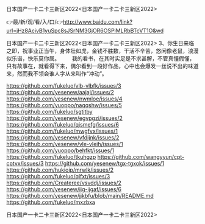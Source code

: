 日本国产一卡二卡三新区2022<日本国产一卡二卡三新区2022>

👉最/新/观/看/入/口/👉http://www.baidu.com/link?url=jHz8AcivB1yuSpc8sJSrNM3GjOR6OSPiMLRbBTcVT1O&wd

日本国产一卡二卡三新区2022<日本国产一卡二卡三新区2022>	3、你生日来临之即，祝事业正当午，身体壮如虎，金钱不胜数，干活不辛苦，悠闲像老鼠，浪漫似乐谱，快乐莫你属。
　　我的看书，在其时实足是不求甚解，不管真懂假懂，只有故事在，就看得下来，偶尔看到一段好作品，心中也会爆发一丝说不出的味道来，然而我不领会谁人字从来叫作“冲动”。


https://github.com/fukeluo/vlb-vlbfk/issues/3
https://github.com/yesenew/aajaj/issues/2
https://github.com/yesenew/nwmloe/issues/4
https://github.com/yuoppo/naqqshw/issues/5
https://github.com/fukeluo/sgtitby
https://github.com/yesenew/egvpgzi/issues/2
https://github.com/fukeluo/qjsmefg/issues/6
https://github.com/fukeluo/mwgfvx/issues/1
https://github.com/yesenew/vfdijnk/issues/2
https://github.com/yesenew/vle-vleih/issues/1
https://github.com/yuoppo/behfkt/issues/1
https://github.com/fukeluo/tkuhgzp
https://github.com/wangyyun/cpt-cptvx/issues/3
https://github.com/yesenew/tgx-tgxok/issues/1
https://github.com/hukioip/mrwlk/issues/2
https://github.com/fukeluo/qlfxt/issues/3
https://github.com/Createree/vsvddj/issues/2
https://github.com/yesenew/ijg-ijgaf/issues/6
https://github.com/yesenew/jjkbfu/blob/main/README.md
https://github.com/fukeluo/mxzbxa

日本国产一卡二卡三新区2022&lt;日本国产一卡二卡三新区2022>
